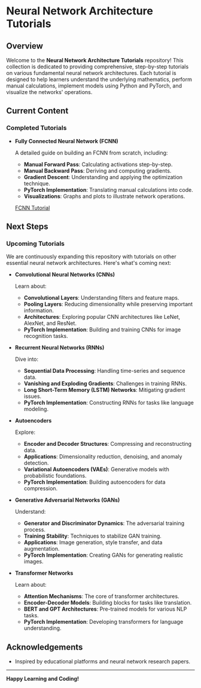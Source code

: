 # Neural Network Architecture Tutorials

## Overview

Welcome to the **Neural Network Architecture Tutorials** repository! This collection is dedicated to providing comprehensive, step-by-step tutorials on various fundamental neural network architectures. Each tutorial is designed to help learners understand the underlying mathematics, perform manual calculations, implement models using Python and PyTorch, and visualize the networks' operations.

## Current Content

### Completed Tutorials

- **Fully Connected Neural Network (FCNN)**
  
  A detailed guide on building an FCNN from scratch, including:
  - **Manual Forward Pass**: Calculating activations step-by-step.
  - **Manual Backward Pass**: Deriving and computing gradients.
  - **Gradient Descent**: Understanding and applying the optimization technique.
  - **PyTorch Implementation**: Translating manual calculations into code.
  - **Visualizations**: Graphs and plots to illustrate network operations.

  [FCNN Tutorial](https://github.com/Alexandros-Oikonomidis/Neural-Networks-Basics/blob/main/FCNN_tutorial.ipynb)

## Next Steps

### Upcoming Tutorials

We are continuously expanding this repository with tutorials on other essential neural network architectures. Here's what's coming next:

- **Convolutional Neural Networks (CNNs)**
  
  Learn about:
  - **Convolutional Layers**: Understanding filters and feature maps.
  - **Pooling Layers**: Reducing dimensionality while preserving important information.
  - **Architectures**: Exploring popular CNN architectures like LeNet, AlexNet, and ResNet.
  - **PyTorch Implementation**: Building and training CNNs for image recognition tasks.

- **Recurrent Neural Networks (RNNs)**
  
  Dive into:
  - **Sequential Data Processing**: Handling time-series and sequence data.
  - **Vanishing and Exploding Gradients**: Challenges in training RNNs.
  - **Long Short-Term Memory (LSTM) Networks**: Mitigating gradient issues.
  - **PyTorch Implementation**: Constructing RNNs for tasks like language modeling.

- **Autoencoders**
  
  Explore:
  - **Encoder and Decoder Structures**: Compressing and reconstructing data.
  - **Applications**: Dimensionality reduction, denoising, and anomaly detection.
  - **Variational Autoencoders (VAEs)**: Generative models with probabilistic foundations.
  - **PyTorch Implementation**: Building autoencoders for data compression.

- **Generative Adversarial Networks (GANs)**
  
  Understand:
  - **Generator and Discriminator Dynamics**: The adversarial training process.
  - **Training Stability**: Techniques to stabilize GAN training.
  - **Applications**: Image generation, style transfer, and data augmentation.
  - **PyTorch Implementation**: Creating GANs for generating realistic images.

- **Transformer Networks**
  
  Learn about:
  - **Attention Mechanisms**: The core of transformer architectures.
  - **Encoder-Decoder Models**: Building blocks for tasks like translation.
  - **BERT and GPT Architectures**: Pre-trained models for various NLP tasks.
  - **PyTorch Implementation**: Developing transformers for language understanding.

## Acknowledgements

- Inspired by educational platforms and neural network research papers.

---

**Happy Learning and Coding!**
